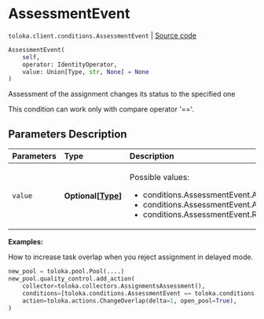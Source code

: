 # AssessmentEvent
`toloka.client.conditions.AssessmentEvent` | [Source code](https://github.com/Toloka/toloka-kit/blob/v0.1.25/src/client/conditions.py#L101)

```python
AssessmentEvent(
    self,
    operator: IdentityOperator,
    value: Union[Type, str, None] = None
)
```

Assessment of the assignment changes its status to the specified one


This condition can work only with compare operator '=='.

## Parameters Description

| Parameters | Type | Description |
| :----------| :----| :-----------|
`value`|**Optional\[[Type](toloka.client.conditions.AssessmentEvent.Type.md)\]**|<p>Possible values:<ul><li>conditions.AssessmentEvent.ACCEPT</li><li>conditions.AssessmentEvent.ACCEPT_AFTER_REJECT</li><li>conditions.AssessmentEvent.REJECT</li></ul></p>

**Examples:**

How to increase task overlap when you reject assignment in delayed mode.

```python
new_pool = toloka.pool.Pool(....)
new_pool.quality_control.add_action(
    collector=toloka.collectors.AssignmentsAssessment(),
    conditions=[toloka.conditions.AssessmentEvent == toloka.conditions.AssessmentEvent.REJECT],
    action=toloka.actions.ChangeOverlap(delta=1, open_pool=True),
)
```
